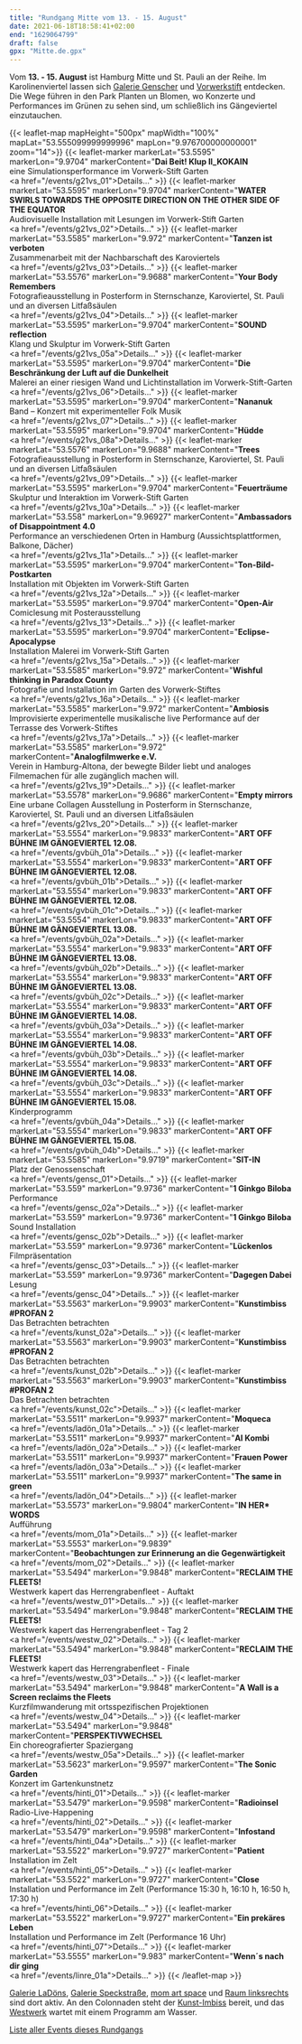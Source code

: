 ```yaml
---
title: "Rundgang Mitte vom 13. - 15. August"
date: 2021-06-18T18:58:41+02:00
end: "1629064799"
draft: false
gpx: "Mitte.de.gpx"
---
```


Vom **13. - 15. August** ist Hamburg Mitte und St. Pauli an der Reihe. Im Karolinenviertel lassen sich [Galerie Genscher](/places/galerie_genscher/) und [Vorwerkstift](/places/k_nstlerhaus_vorwerk-stift/) entdecken. Die Wege führen in den Park Planten un Blomen, wo 
Konzerte und Performances im Grünen zu sehen sind, um schließlich ins Gängeviertel einzutauchen.

{{< leaflet-map mapHeight="500px" mapWidth="100%" mapLat="53.555099999999996" mapLon="9.976700000000001" zoom="14">}}
    {{< leaflet-marker markerLat="53.5595" markerLon="9.9704" markerContent="<b>Dai Beit! Klup ll_KOKAIN</b><br>eine Simulationsperformance im Vorwerk-Stift Garten</br><a href=\"/events/g21vs_01\">Details...</a>" >}}
    {{< leaflet-marker markerLat="53.5595" markerLon="9.9704" markerContent="<b>WATER SWIRLS TOWARDS THE OPPOSITE DIRECTION ON THE OTHER SIDE OF THE EQUATOR</b><br>Audiovisuelle Installation mit Lesungen im Vorwerk-Stift Garten</br><a href=\"/events/g21vs_02\">Details...</a>" >}}
    {{< leaflet-marker markerLat="53.5585" markerLon="9.972" markerContent="<b>Tanzen ist verboten</b><br>Zusammenarbeit mit der Nachbarschaft des Karoviertels</br><a href=\"/events/g21vs_03\">Details...</a>" >}}
    {{< leaflet-marker markerLat="53.5576" markerLon="9.9688" markerContent="<b>Your Body Remembers</b><br>Fotografieausstellung  in Posterform in Sternschanze, Karoviertel, St. Pauli und an diversen Litfaßsäulen</br><a href=\"/events/g21vs_04\">Details...</a>" >}}
    {{< leaflet-marker markerLat="53.5595" markerLon="9.9704" markerContent="<b>SOUND reflection</b><br>Klang und Skulptur im Vorwerk-Stift Garten</br><a href=\"/events/g21vs_05a\">Details...</a>" >}}
    {{< leaflet-marker markerLat="53.5595" markerLon="9.9704" markerContent="<b>Die Beschränkung der Luft auf die Dunkelheit</b><br>Malerei an einer riesigen Wand und Lichtinstallation im Vorwerk-Stift-Garten</br><a href=\"/events/g21vs_06\">Details...</a>" >}}
    {{< leaflet-marker markerLat="53.5595" markerLon="9.9704" markerContent="<b>Nananuk</b><br>Band – Konzert mit experimenteller Folk Musik</br><a href=\"/events/g21vs_07\">Details...</a>" >}}
    {{< leaflet-marker markerLat="53.5595" markerLon="9.9704" markerContent="<b>Hüdde</b><br><a href=\"/events/g21vs_08a\">Details...</a>" >}}
    {{< leaflet-marker markerLat="53.5576" markerLon="9.9688" markerContent="<b>Trees</b><br>Fotografieausstellung  in Posterform in Sternschanze, Karoviertel, St. Pauli und an diversen Litfaßsäulen</br><a href=\"/events/g21vs_09\">Details...</a>" >}}
    {{< leaflet-marker markerLat="53.5595" markerLon="9.9704" markerContent="<b>Feuerträume</b><br>Skulptur und Interaktion im Vorwerk-Stift Garten</br><a href=\"/events/g21vs_10a\">Details...</a>" >}}
    {{< leaflet-marker markerLat="53.558" markerLon="9.96927" markerContent="<b>Ambassadors of Disappointment 4.0</b><br>Performance an verschiedenen Orten in Hamburg (Aussichtsplattformen, Balkone, Dächer)</br><a href=\"/events/g21vs_11a\">Details...</a>" >}}
    {{< leaflet-marker markerLat="53.5595" markerLon="9.9704" markerContent="<b>Ton-Bild-Postkarten</b><br>Installation mit Objekten im Vorwerk-Stift Garten</br><a href=\"/events/g21vs_12a\">Details...</a>" >}}
    {{< leaflet-marker markerLat="53.5595" markerLon="9.9704" markerContent="<b>Open-Air</b><br>Comiclesung mit Posterausstellung</br><a href=\"/events/g21vs_13\">Details...</a>" >}}
    {{< leaflet-marker markerLat="53.5595" markerLon="9.9704" markerContent="<b>Eclipse-Apocalypse</b><br>Installation Malerei im Vorwerk-Stift Garten</br><a href=\"/events/g21vs_15a\">Details...</a>" >}}
    {{< leaflet-marker markerLat="53.5585" markerLon="9.972" markerContent="<b>Wishful thinking in Paradox County</b><br>Fotografie und Installation im Garten des Vorwerk-Stiftes</br><a href=\"/events/g21vs_16a\">Details...</a>" >}}
    {{< leaflet-marker markerLat="53.5585" markerLon="9.972" markerContent="<b>Ambiosis</b><br>Improvisierte experimentelle musikalische live Performance auf der Terrasse des Vorwerk-Stiftes</br><a href=\"/events/g21vs_17a\">Details...</a>" >}}
    {{< leaflet-marker markerLat="53.5585" markerLon="9.972" markerContent="<b>Analogfilmwerke e.V.</b><br>Verein in Hamburg-Altona, der bewegte Bilder liebt und analoges Filmemachen für alle zugänglich machen will.</br><a href=\"/events/g21vs_19\">Details...</a>" >}}
    {{< leaflet-marker markerLat="53.5578" markerLon="9.9686" markerContent="<b>Empty mirrors</b><br>Eine urbane Collagen Ausstellung in Posterform in Sternschanze, Karoviertel, St. Pauli und an diversen Litfaßsäulen</br><a href=\"/events/g21vs_20\">Details...</a>" >}}
    {{< leaflet-marker markerLat="53.5554" markerLon="9.9833" markerContent="<b>ART OFF BÜHNE IM GÄNGEVIERTEL 12.08.</b><br><a href=\"/events/gvbüh_01a\">Details...</a>" >}}
    {{< leaflet-marker markerLat="53.5554" markerLon="9.9833" markerContent="<b>ART OFF BÜHNE IM GÄNGEVIERTEL 12.08.</b><br><a href=\"/events/gvbüh_01b\">Details...</a>" >}}
    {{< leaflet-marker markerLat="53.5554" markerLon="9.9833" markerContent="<b>ART OFF BÜHNE IM GÄNGEVIERTEL 12.08.</b><br><a href=\"/events/gvbüh_01c\">Details...</a>" >}}
    {{< leaflet-marker markerLat="53.5554" markerLon="9.9833" markerContent="<b>ART OFF BÜHNE IM GÄNGEVIERTEL 13.08.</b><br><a href=\"/events/gvbüh_02a\">Details...</a>" >}}
    {{< leaflet-marker markerLat="53.5554" markerLon="9.9833" markerContent="<b>ART OFF BÜHNE IM GÄNGEVIERTEL 13.08.</b><br><a href=\"/events/gvbüh_02b\">Details...</a>" >}}
    {{< leaflet-marker markerLat="53.5554" markerLon="9.9833" markerContent="<b>ART OFF BÜHNE IM GÄNGEVIERTEL 13.08.</b><br><a href=\"/events/gvbüh_02c\">Details...</a>" >}}
    {{< leaflet-marker markerLat="53.5554" markerLon="9.9833" markerContent="<b>ART OFF BÜHNE IM GÄNGEVIERTEL 14.08.</b><br><a href=\"/events/gvbüh_03a\">Details...</a>" >}}
    {{< leaflet-marker markerLat="53.5554" markerLon="9.9833" markerContent="<b>ART OFF BÜHNE IM GÄNGEVIERTEL 14.08.</b><br><a href=\"/events/gvbüh_03b\">Details...</a>" >}}
    {{< leaflet-marker markerLat="53.5554" markerLon="9.9833" markerContent="<b>ART OFF BÜHNE IM GÄNGEVIERTEL 14.08.</b><br><a href=\"/events/gvbüh_03c\">Details...</a>" >}}
    {{< leaflet-marker markerLat="53.5554" markerLon="9.9833" markerContent="<b>ART OFF BÜHNE IM GÄNGEVIERTEL 15.08.</b><br>Kinderprogramm</br><a href=\"/events/gvbüh_04a\">Details...</a>" >}}
    {{< leaflet-marker markerLat="53.5554" markerLon="9.9833" markerContent="<b>ART OFF BÜHNE IM GÄNGEVIERTEL 15.08.</b><br><a href=\"/events/gvbüh_04b\">Details...</a>" >}}
    {{< leaflet-marker markerLat="53.5585" markerLon="9.9719" markerContent="<b>SIT-IN</b><br>Platz der Genossenschaft</br><a href=\"/events/gensc_01\">Details...</a>" >}}
    {{< leaflet-marker markerLat="53.559" markerLon="9.9736" markerContent="<b>1 Ginkgo Biloba</b><br>Performance</br><a href=\"/events/gensc_02a\">Details...</a>" >}}
    {{< leaflet-marker markerLat="53.559" markerLon="9.9736" markerContent="<b>1 Ginkgo Biloba</b><br>Sound Installation</br><a href=\"/events/gensc_02b\">Details...</a>" >}}
    {{< leaflet-marker markerLat="53.559" markerLon="9.9736" markerContent="<b>Lückenlos</b><br>Filmpräsentation</br><a href=\"/events/gensc_03\">Details...</a>" >}}
    {{< leaflet-marker markerLat="53.559" markerLon="9.9736" markerContent="<b>Dagegen Dabei</b><br>Lesung</br><a href=\"/events/gensc_04\">Details...</a>" >}}
    {{< leaflet-marker markerLat="53.5563" markerLon="9.9903" markerContent="<b>Kunstimbiss #PROFAN 2</b><br>Das Betrachten betrachten</br><a href=\"/events/kunst_02a\">Details...</a>" >}}
    {{< leaflet-marker markerLat="53.5563" markerLon="9.9903" markerContent="<b>Kunstimbiss #PROFAN 2</b><br>Das Betrachten betrachten</br><a href=\"/events/kunst_02b\">Details...</a>" >}}
    {{< leaflet-marker markerLat="53.5563" markerLon="9.9903" markerContent="<b>Kunstimbiss #PROFAN 2</b><br>Das Betrachten betrachten</br><a href=\"/events/kunst_02c\">Details...</a>" >}}
    {{< leaflet-marker markerLat="53.5511" markerLon="9.9937" markerContent="<b>Moqueca</b><br><a href=\"/events/ladön_01a\">Details...</a>" >}}
    {{< leaflet-marker markerLat="53.5511" markerLon="9.9937" markerContent="<b>AI Kombi</b><br><a href=\"/events/ladön_02a\">Details...</a>" >}}
    {{< leaflet-marker markerLat="53.5511" markerLon="9.9937" markerContent="<b>Frauen Power</b><br><a href=\"/events/ladön_03a\">Details...</a>" >}}
    {{< leaflet-marker markerLat="53.5511" markerLon="9.9937" markerContent="<b>The same in green</b><br><a href=\"/events/ladön_04\">Details...</a>" >}}
    {{< leaflet-marker markerLat="53.5573" markerLon="9.9804" markerContent="<b>IN HER* WORDS</b><br>Aufführung</br><a href=\"/events/mom_01a\">Details...</a>" >}}
    {{< leaflet-marker markerLat="53.5553" markerLon="9.9839" markerContent="<b>Beobachtungen zur Erinnerung an die Gegenwärtigkeit</b><br><a href=\"/events/mom_02\">Details...</a>" >}}
    {{< leaflet-marker markerLat="53.5494" markerLon="9.9848" markerContent="<b>RECLAIM THE FLEETS!</b><br>Westwerk kapert das Herrengrabenfleet - Auftakt</br><a href=\"/events/westw_01\">Details...</a>" >}}
    {{< leaflet-marker markerLat="53.5494" markerLon="9.9848" markerContent="<b>RECLAIM THE FLEETS!</b><br>Westwerk kapert das Herrengrabenfleet - Tag 2</br><a href=\"/events/westw_02\">Details...</a>" >}}
    {{< leaflet-marker markerLat="53.5494" markerLon="9.9848" markerContent="<b>RECLAIM THE FLEETS!</b><br>Westwerk kapert das Herrengrabenfleet - Finale</br><a href=\"/events/westw_03\">Details...</a>" >}}
    {{< leaflet-marker markerLat="53.5494" markerLon="9.9848" markerContent="<b>A Wall is a Screen reclaims the Fleets</b><br>Kurzfilmwanderung mit ortsspezifischen Projektionen</br><a href=\"/events/westw_04\">Details...</a>" >}}
    {{< leaflet-marker markerLat="53.5494" markerLon="9.9848" markerContent="<b>PERSPEKTIVWECHSEL</b><br>Ein choreografierter Spaziergang</br><a href=\"/events/westw_05a\">Details...</a>" >}}
    {{< leaflet-marker markerLat="53.5623" markerLon="9.9597" markerContent="<b>The Sonic Garden</b><br>Konzert im Gartenkunstnetz</br><a href=\"/events/hinti_01\">Details...</a>" >}}
    {{< leaflet-marker markerLat="53.5479" markerLon="9.9598" markerContent="<b>Radioinsel</b><br>Radio-Live-Happening</br><a href=\"/events/hinti_02\">Details...</a>" >}}
    {{< leaflet-marker markerLat="53.5479" markerLon="9.9598" markerContent="<b>Infostand</b><br><a href=\"/events/hinti_04a\">Details...</a>" >}}
    {{< leaflet-marker markerLat="53.5522" markerLon="9.9727" markerContent="<b>Patient</b><br>Installation im Zelt</br><a href=\"/events/hinti_05\">Details...</a>" >}}
    {{< leaflet-marker markerLat="53.5522" markerLon="9.9727" markerContent="<b>Close</b><br>Installation und Performance im Zelt (Performance 15:30 h, 16:10 h, 16:50 h, 17:30 h)</br><a href=\"/events/hinti_06\">Details...</a>" >}}
    {{< leaflet-marker markerLat="53.5522" markerLon="9.9727" markerContent="<b>Ein prekäres Leben</b><br>Installation und Performance im Zelt (Performance 16 Uhr)</br><a href=\"/events/hinti_07\">Details...</a>" >}}
    {{< leaflet-marker markerLat="53.5555" markerLon="9.983" markerContent="<b>Wenn´s nach dir ging</b><br><a href=\"/events/linre_01a\">Details...</a>" >}}
{{< /leaflet-map >}}

<!--more-->

[Galerie LaDöns](/places/galerie_lad_ns/), [Galerie Speckstraße](/places/galerie_speckstra_e/), [mom art space](/places/mom_art_space/) und [Raum linksrechts](/places/raum_links-rechts/) sind dort aktiv. An den 
Colonnaden steht der [Kunst-Imbiss](/places/kunst-imbiss/) bereit, und das [Westwerk](/places/westwerk/) wartet mit einem Programm am Wasser.

[Liste aller Events dieses Rundgangs](/walks/mitte/)
